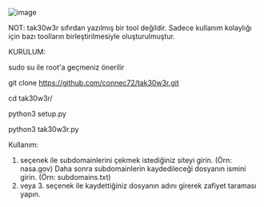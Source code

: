 ![image](https://user-images.githubusercontent.com/105519454/205464863-3d7536ca-6cd9-41f0-9f1f-26193355b84e.png)

NOT: tak30w3r sıfırdan yazılmış bir tool değildir. Sadece kullanım kolaylığı için bazı toolların birleştirilmesiyle oluşturulmuştur.

KURULUM:

sudo su ile root'a geçmeniz önerilir

git clone https://github.com/connec72/tak30w3r.git

cd tak30w3r/

python3 setup.py

python3 tak30w3r.py


Kullanım:

1. seçenek ile subdomainlerini çekmek istediğiniz siteyi girin. (Örn: nasa.gov) Daha sonra subdomainlerin kaydedileceği dosyanın ismini girin. (Örn: subdomains.txt)
2. veya 3. seçenek ile kaydettiğiniz dosyanın adını girerek zafiyet taraması yapın.
